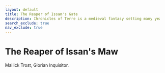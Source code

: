 ```yaml
---
layout: default
title: The Reaper of Issan's Gate
description: Chronicles of Terre is a medieval fantasy setting many years in the writing.
search_exclude: true
nav_exclude: true
---
```


# The Reaper of Issan's Maw

Mallick Trost, Glorian Inquisitor.